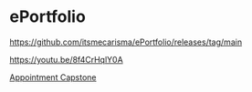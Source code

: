 # ePortfolio

https://github.com/itsmecarisma/ePortfolio/releases/tag/main

https://youtu.be/8f4CrHqlY0A

[Appointment Capstone](AppointmentCapstone)
